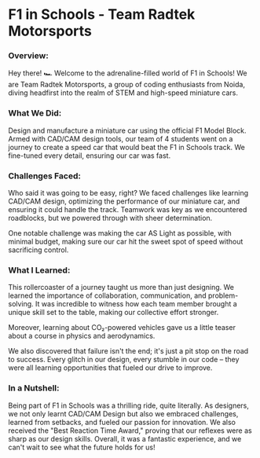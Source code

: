 # F1 in Schools - Team Radtek Motorsports

### Overview:
Hey there! 🏎️ Welcome to the adrenaline-filled world of F1 in Schools! We are Team Radtek Motorsports, a group of coding enthusiasts from Noida, diving headfirst into the realm of STEM and high-speed miniature cars.

### What We Did:
Design and manufacture a miniature car using the official F1 Model Block. Armed with CAD/CAM design tools, our team of 4 students went on a journey to create a speed car that would beat the F1 in Schools track. We fine-tuned every detail, ensuring our car was fast.

### Challenges Faced:
Who said it was going to be easy, right? We faced challenges like learning CAD/CAM design, optimizing the performance of our miniature car, and ensuring it could handle the track. Teamwork was key as we encountered roadblocks, but we powered through with sheer determination.

One notable challenge was making the car AS Light as possible, with minimal budget, making sure our car hit the sweet spot of speed without sacrificing control.

### What I Learned:
This rollercoaster of a journey taught us more than just designing. We learned the importance of collaboration, communication, and problem-solving. It was incredible to witness how each team member brought a unique skill set to the table, making our collective effort stronger.

Moreover, learning about CO₂-powered vehicles gave us a little teaser about a course in physics and aerodynamics.

We also discovered that failure isn't the end; it's just a pit stop on the road to success. Every glitch in our design, every stumble in our code – they were all learning opportunities that fueled our drive to improve.

### In a Nutshell:
Being part of F1 in Schools was a thrilling ride, quite literally. As designers, we not only learnt CAD/CAM Design but also we embraced challenges, learned from setbacks, and fueled our passion for innovation. We also received the "Best Reaction Time Award," proving that our reflexes were as sharp as our design skills.
Overall, it was a fantastic experience, and we can't wait to see what the future holds for us!









